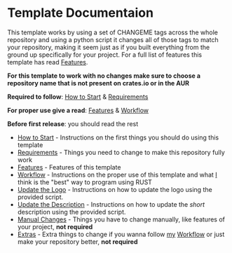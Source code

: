 # Template Documentaion

This template works by using a set of CHANGEME tags across the whole repository
and using a python script it changes all of those tags to match your repository,
making it seem just as if you built everything from the ground up specifically
for your project. For a full list of features this template has read
[Features](template/FEATURES.md).

**For this template to work with no changes make sure to choose a repository
name that is not present on crates.io or in the AUR**

**Required to follow**: [How to Start](template/START.md) &
[Requirements](template/REQ.md)

**For proper use give a read**: [Features](template/FEATURES.md) &
[Workflow](template/WORKFLOW.md)

**Before first release**: you should read the rest

- [How to Start](template/START.md) - Instructions on the first things you
  should do using this template
- [Requirements](template/REQ.md) - Things you need to change to make this
  repository fully work
- [Features](template/FEATURES.md) - Features of this template
- [Workflow](template/WORKFLOW.md) - Instructions on the proper use of this
  template and what [I](https://github.com/Obscurely) think is the "best" way to
  program using RUST
- [Update the Logo](template/UPDATE_LOGO.md) - Instructions on how to update the
  logo using the provided script.
- [Update the Description](template/UPDATE_DESC.md) - Instructions on how to
  update the _short_ description using the provided script.
- [Manual Changes](template/MANUAL.md) - Things you have to change manually,
  like features of your project, **not required**
- [Extras](template/EXTRAS.md) - Extra things to change if you wanna follow
  [my](https://github.com/Obscurely) [Workflow](template/WORKFLOW.md) or just
  make your repository better, **not required**
